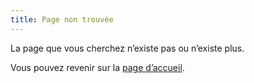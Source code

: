 ```yaml
---
title: Page non trouvée
---
```


<div class="row">
  <div class="offset-md-1 col-md-11">
    <p>La page que vous cherchez n’existe pas ou n’existe plus.</p>
    <p>Vous pouvez revenir sur la <a href="/">page d’accueil</a>.</p>
  </div>
</div>
